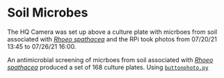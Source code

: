 # Soil Microbes

The HQ Camera was set up above a culture plate with micrboes from soil associated with [*Rhoeo spathacea*](https://en.wikipedia.org/wiki/Tradescantia_spathacea) and the RPi took photos from 07/20/21 13:45 to 07/26/21 16:00.

An antimicrobial screening of micrboes from soil associated with [*Rhoeo spathacea*](https://en.wikipedia.org/wiki/Tradescantia_spathacea) produced a set of 168 culture plates. Using [`buttonphoto.py`](../scripts/README.md#buttonphoto.py)